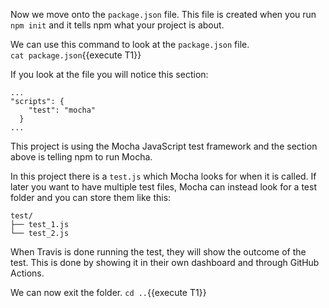 Now we move onto the `package.json` file. This file is created when you run `npm init` and it tells npm what your project is about. 

We can use this command to look at the `package.json` file.  
`cat package.json`{{execute T1}}

If you look at the file you will notice this section:
```
...
"scripts": {
    "test": "mocha"
  }
...
```

This project is using the Mocha JavaScript test framework and the section above is telling npm to run Mocha.  

In this project there is a `test.js` which Mocha looks for when it is called. If later you want to have multiple test files, Mocha can instead look for a test folder and you can store them like this:

```
test/
├── test_1.js
└── test_2.js
```

When Travis is done running the test, they will show the outcome of the test. This is done by showing it in their own dashboard and through GitHub Actions.

We can now exit the folder.
`cd ..`{{execute T1}}